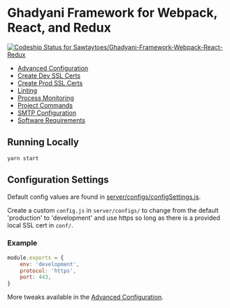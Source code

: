 # Ghadyani Framework for Webpack, React, and Redux
[ ![Codeship Status for Sawtaytoes/Ghadyani-Framework-Webpack-React-Redux](https://app.codeship.com/projects/6a9ebe50-fc1e-0134-257f-0aa8194bf520/status?branch=master)](https://app.codeship.com/projects/211675)

- [Advanced Configuration](docs/advanced-configuration.md)
- [Create Dev SSL Certs](docs/dev-ssl-cert.md)
- [Create Prod SSL Certs](docs/prod-ssl-cert.md)
- [Linting](docs/linting.md)
- [Process Monitoring](docs/process-monitoring.md)
- [Project Commands](docs/project-commands.md)
- [SMTP Configuration](docs/smtp-config.md)
- [Software Requirements](docs/software-requirements.md)


## Running Locally
```shell
yarn start
```


## Configuration Settings
Default config values are found in [server/configs/configSettings.js](server/configs/configSettings.js).

Create a custom `config.js` in `server/configs/` to change from the default 'production' to 'development' and use https so long as there is a provided local SSL cert in `conf/`.

### Example
```js
module.exports = {
	env: 'development',
	protocol: 'https',
	port: 443,
}
```

More tweaks available in the [Advanced Configuration](docs/advanced-configuration.md).
